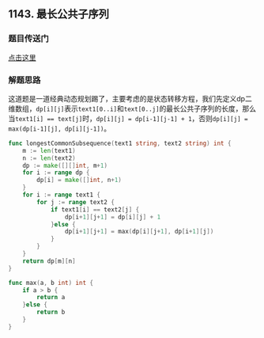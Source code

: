## 1143. 最长公共子序列

### 题目传送门

[点击这里]()

### 解题思路

这道题是一道经典动态规划踢了，主要考虑的是状态转移方程，我们先定义dp二维数组，`dp[i][j]`表示`text1[0..i]`和`text[0..j]`的最长公共子序列的长度，那么当`text1[i] == text[j]`时，`dp[i][j] = dp[i-1][j-1] + 1`，否则`dp[i][j] = max(dp[i-1][j], dp[i][j-1])`。

```go
func longestCommonSubsequence(text1 string, text2 string) int {
    m := len(text1)
    n := len(text2)
    dp := make([][]int, m+1)
    for i := range dp {
        dp[i] = make([]int, n+1)
    }
    for i := range text1 {
        for j := range text2 {
            if text1[i] == text2[j] {
                dp[i+1][j+1] = dp[i][j] + 1
            }else {
                dp[i+1][j+1] = max(dp[i][j+1], dp[i+1][j])
            }
        }
    }
    return dp[m][n]
}

func max(a, b int) int {
    if a > b {
        return a
    }else {
        return b
    }
}
```